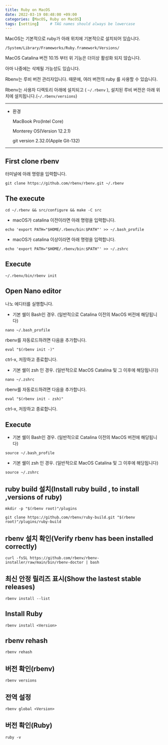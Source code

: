 ```yaml
---
title: Ruby on MacOS
date: 2022-03-19 08:48:00 +09:00 
categories: [MacOS, Ruby on MacOS] 
tags: [setting]     # TAG names should always be lowercase
---
```


MacOS는 기본적으로 ruby가 아래 위치에 기본적으로 설치되어 있습니다.

`/System/Library/Frameworks/Ruby.framework/Versions/`

MacOS Catalina 버전 10.15 부터 위 기능은 더이상 활성화 되지 않습니다. 

아마 나중에는 삭제될 가능성도 있습니다.

Rbenv는 루비 버전 관리자입니다. 때문에, 여러 버전의 ruby 를 사용할 수 있습니다.

Rbenv는 사용자 디렉토리 아래에 설치되고 ( `~/.rbenv` ), 설치된 루비 버전은 아래 위치에 설치됩니다.(`~/.rbenv/versions`)

---

- 환경
    
    MacBook Pro(Intel Core)
    
    Monterey OS(Version 12.2.1)
    
    git version 2.32.0(Apple Git-132)
    

---

## First clone rbenv

터미널에 아래 명령을 입력합니다.

```
git clone https://github.com/rbenv/rbenv.git ~/.rbenv
```

## The execute

```
cd ~/.rbenv && src/configure && make -C src
```

- macOS가 catalina 이전이라면 아래 명령을 입력합니다.

```
echo 'export PATH="$HOME/.rbenv/bin:$PATH"' >> ~/.bash_profile
```

- macOS가 catalina 이상이라면 아래 명령을 입력합니다.

```
echo 'export PATH="$HOME/.rbenv/bin:$PATH"' >> ~/.zshrc
```

## Execute

```
~/.rbenv/bin/rbenv init
```

## Open Nano editor

나노 에디터를 실행합니다.

- 기본 쉘이 Bash인 경우. (일반적으로 Catalina 이전의 MacOS 버전에 해당됩니다)

```
nano ~/.bash_profile
```

rbenv를 자동로드하려면 다음을 추가합니다.

```
eval "$(rbenv init -)"
```

ctrl-x, 저장하고 종료합니다. 

- 기본 쉘이 zsh 인 경우. (일반적으로 MacOS Catalina 및 그 이후에 해당됩니다)

```
nano ~/.zshrc
```

rbenv를 자동로드하려면 다음을 추가합니다.

```
eval "$(rbenv init - zsh)"
```

ctrl-x, 저장하고 종료합니다. 

## Execute

- 기본 쉘이 Bash인 경우. (일반적으로 Catalina 이전의 MacOS 버전에 해당됩니다)

```
source ~/.bash_profile
```

- 기본 쉘이 zsh 인 경우. (일반적으로 MacOS Catalina 및 그 이후에 해당됩니다)

```
source ~/.zshrc
```

## ruby build 설치(**Install ruby build , to install ,versions of ruby**)

```
mkdir -p "$(rbenv root)"/plugins
```

```
git clone https://github.com/rbenv/ruby-build.git "$(rbenv root)"/plugins/ruby-build
```

## rbenv 설치 확인(**Verify rbenv has been installed correctly**)

```
curl -fsSL https://github.com/rbenv/rbenv-installer/raw/main/bin/rbenv-doctor | bash
```

## 최신 안정 릴리즈 표시(**Show the lastest stable releases)**

```
rbenv install --list
```

## Install Ruby

```
rbenv install <Version>
```

## rbenv rehash

```
rbenv rehash
```

## 버전 확인(rbenv)

```
rbenv versions
```

## 전역 설정

```
rbenv global <Version>
```

## 버전 확인(Ruby)

```
ruby -v
```